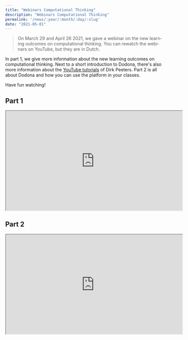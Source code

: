 ```yaml
---
title: "Webinars Computational Thinking"
description: "Webinars Computational Thinking"
permalink: '/news/:year/:month/:day/:slug'
date: "2021-05-01"
---
```


<NewsHeader :title="$frontmatter.title" :date="$frontmatter.date" lang="en" />

> On March 29 and April 26 2021, we gave a webinar on the new learning outcomes on computational thinking. You can rewatch the webinars on YouTube, but they are in Dutch. 

In part 1, we give more information about the new learning outcomes on computational thinking. Next to a short introduction to Dodona, there's also more information about the [YouTube tutorials](https://www.youtube.com/playlist?list=PL2iW_rkiCt7UqxL47lGkBaTgApj_QHJ0K) of Dirk Peeters. Part 2 is all about Dodona and how you can use the platform in your classes.

Have fun watching!

## Part 1

<iframe width="560" height="315" src="https://www.youtube.com/embed/HJCqeyt5trc" title="YouTube video player" allow="accelerometer; autoplay; clipboard-write; encrypted-media; gyroscope; picture-in-picture" allowfullscreen></iframe>

## Part 2

<iframe width="560" height="315" src="https://www.youtube.com/embed/IfXrsP1z9OI" title="YouTube video player" allow="accelerometer; autoplay; clipboard-write; encrypted-media; gyroscope; picture-in-picture" allowfullscreen></iframe>
